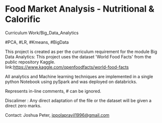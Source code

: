 # Food Market Analysis - Nutritional & Calorific
Curriculum Work/Big_Data_Analytics

#PCA, #LR, #Kmeans, #BigData

This project is created as per the curriculum requirement for the module Big Data Analytics: This project uses the dataset 'World Food Facts' from the public repository Kaggle.
link:https://www.kaggle.com/openfoodfacts/world-food-facts

All analytics and Machine learning techniques are implemented in a single python Notebook using pySpark and was deployed on databricks.

Represents in-line comments, # can be ignored.

Discalimer : Any direct adaptation of the file or the dataset will be given a direct zero marks.

Contact: Joshua Peter, jppolaprayil1996@gmail.com

